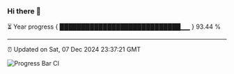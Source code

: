 ### Hi there 👋

⏳ Year progress { ████████████████████████████▁▁ } 93.44 %

---

⏰ Updated on Sat, 07 Dec 2024 23:37:21 GMT

![Progress Bar CI](https://github.com/IshwaranRudhara/GIT-ACTION/workflows/Progress%20Bar%20CI/badge.svg)
